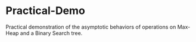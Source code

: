 # Practical-Demo
Practical demonstration of the asymptotic behaviors of operations on Max-Heap and a Binary Search tree. 
